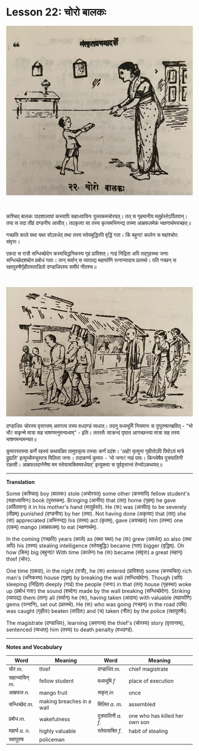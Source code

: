 # Lesson 22: चोरो बालकः

![picture of boy and mother](./images/r1l22a.jpg)

<BR>

कश्चित् बालकः पाठशालायां कस्यापि सहाध्यायिनः पुस्तकमचोरयत्। तत् स गृहमानीय मतुर्हस्तेऽर्पितवान्। तया स तदा तीव्रं दण्डनीय आसीत्। तदकृत्वा सा तस्य कृत्यमभिनन्द्य तस्मा आम्रफलमेकं भक्षणार्थमयच्छत्॥

गच्छति काले यथा यथा सोऽवर्धत् तथा तस्य स्तेयबुद्धिरपि वृद्धिं गता। किं बहुना! कालेन स महांश्चोरः संवृत्तः।

एकदा स रात्रौ सन्धिच्छेदेन कस्यचिद्धनिकस्य गृहं प्राविशत्। गाढं निद्रिता अपि तद्गृहस्था जनाः सन्धिच्छेदशब्देन प्रबोधं गताः। तान् सर्वान् स व्यापाद्य महार्घाणि रत्नान्यादाय प्रतस्थे। पति गच्छन् स रक्षापुरुषैर्गृहीतस्ताडितो दण्डाधिपस्य समीपं नीतश्च॥ 

<BR>

![picture police arresting boy](./images/r1l22b.jpg)

दण्डाधिपः चोरस्य वृत्तान्तम् अवगत्य तस्य वधदण्डं व्यधात्। तदनु वध्यभूर्मि नियमानः स राुपुरुषानब्रवित् - "भो भौः! सकृन्मे मात्रा सह भाषणमनुमन्यध्वम्" - इति। ततस्तैः साक्रन्दं पृष्ठत आगच्छन्त्या मात्रा सह तस्य भाषणमन्वमन्यत॥

कुमारस्तस्या कर्णे रहस्यं कथयन्निव तामुपसृत्य तस्याः कर्णं ददंश। ’अहो! मृत्युना गृहीतोऽपि पिपोऽयं मात्रे  द्रुह्यति’ इत्युच्चैरुचुस्तत्र मिलिता जनाः। तदाकर्ण्य कुमारः - ’भो जनाः! नाहं पापः। किन्त्वेषैव पुत्रघातिनी राक्षसी। आम्रफलदानेनैषा मम स्तेयासक्तिमवर्धयत्’ इत्युक्त्वा स पूर्ववृत्तान्तं तेभ्योऽकथयत्॥



---

**Translation**

Some (कश्चित्) boy (बालकः) stole (अचोरयत्) some other (कस्यापि) fellow student's (सहाध्यायिनः) book (पुस्तकम्). Bringing (आनीय) that (तत्) home (गृहम्) he gave (अर्पितवान्) it in his mother's hand (मातुर्हस्ते). He (सः) was (आसीत्) to be severely (तीव्रम्) punished (दण्डनीय) by her (तया). Not having done (अकृत्वा) that (तत्) she (सा) appreciated (अभिनन्द्य) his (तस्य) act (कृतम्), gave (अयच्छत्) him (तस्मा) one (एकम्) mango (आम्रफलम्) to eat (भक्षणार्थम्).

In the coming (गच्छति) years (काले) as (यथा यथा) he (सः) grew (अवर्धत्) so also (तथा अपि) his (तस्य) stealing intelligence (स्तेयबुद्धिः) became (गता) bigger (वृद्धिम्). Oh how (किम्) big (बहुना)! With time (कालेन) he (सः) became (संवृत्तः) a great (महान्) thief (चोरः).

One time (एकदा), in the night (रात्रौ), he (सः) entered (प्राविशत्) some (कस्यचित्) rich man's (धनिकस्य) house (गृहम्) by breaking the wall (सन्धिच्छेदेन). Though (अपि) sleeping (निद्रिता) deeply (गाढं) the people (जनाः) in that (तत्) house (गृहस्था) woke up  (प्रबोधं गताः) the sound (शब्देन) made by the wall breaking (सन्धिच्छेदेन). Striking (व्यापद्य) them (तान्) all (सर्वान्) he (सः), having taken (आदाय)  with valuable (महार्घाणि) gems (रत्नानि), set out (प्रतस्थे). He (सः) who was going (गच्छन्) in the road (पथि) was caught (गृहीतः) beaten (तादितः) and (च) taken (नीतः) by the police (रक्षापुरुषैः).

The magistrate (दण्डाधिपः), learning (अवगत्य) the thief's (चोरस्य) story (वृत्तान्तम्), sentenced (व्यधात्) him (तस्य) to death penalty (वधदण्डं).

---

**Notes and Vocabulary**

| Word | Meaning | Word | Meaning | 
| --- | --- | --- | --- |
| चोर *m.* | thief | दण्डाधिप *m.* | chief magistrate |
| सहाभ्यायिन् *m.* | fellow student | वध्यभूमि *f* | place of execution |
| आम्रफल *n.* | mango fruit | सकृत् *in* | once |
| सन्धिच्छेद *m.* | making breaches in a wall | मिलित *a. m.* | assembled |
| प्रबोध *m.* | wakefulness | पुत्रघातिनी *a. f.* | one who has killed her own son |
| महार्घ *a. n.* | highly valuable | स्तेयासक्ति *f.* | habit of stealing |
| रक्षापुरुष | policeman | | |
